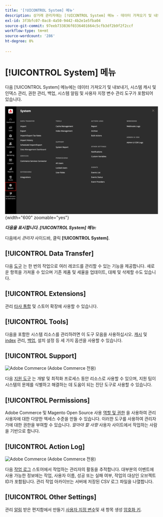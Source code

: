 ```yaml
---
title: '[!UICONTROL System] 메뉴'
description: 상거래 관리자에는 [!UICONTROL System] 메뉴 - 데이터 가져오기 및 내보내기 도구, 시스템 캐시 및 인덱스 관리, 관리자 액세스 및 권한 관리, 백업, 시스템 알림 및 사용자 지정 변수에 대한 액세스를 제공합니다.
exl-id: 3f3bfc07-0ac8-4a50-9442-4b2e1e5fba04
source-git-commit: 97eeb733836f0336401664c5cfb3df2b9f2f2ccf
workflow-type: tm+mt
source-wordcount: '286'
ht-degree: 0%

---
```


# [!UICONTROL System] 메뉴

다음 [!UICONTROL System] 메뉴에는 데이터 가져오기 및 내보내기, 시스템 캐시 및 인덱스 관리, 권한 관리, 백업, 시스템 알림 및 사용자 지정 변수 관리 도구가 포함되어 있습니다.

![시스템 메뉴](./assets/system-menu.png){width="600" zoomable="yes"}

**_다음을 표시합니다. [!UICONTROL System] 메뉴:_**

다음에서 _관리자_ 사이드바, 클릭 **[!UICONTROL System]**.

## [!UICONTROL Data Transfer]

다음 [도구](data-transfer.md) 는 한 번의 작업으로 여러 레코드를 관리할 수 있는 기능을 제공합니다. 새로운 항목을 가져올 수 있으며 기존 제품 및 세율을 업데이트, 대체 및 삭제할 수도 있습니다.

## [!UICONTROL Extensions]

관리 [타사 통합](integrations.md) 및 스토어 확장에 사용할 수 있습니다.

## [!UICONTROL Tools]

다음을 포함한 시스템 리소스를 관리하려면 이 도구 모음을 사용하십시오. [캐시](cache-management.md) 및 [index](index-management.md) 관리, [백업](backups.md), 설치 설정 등 세 가지 옵션을 사용할 수 있습니다.

## [!UICONTROL Support]

![Adobe Commerce](../assets/adobe-logo.svg) (Adobe Commerce 전용)

다음 [지원 도구](support.md) 는 개발 및 최적화 프로세스 동안 리소스로 사용할 수 있으며, 지원 팀이 시스템의 문제를 식별하고 해결하는 데 도움이 되는 진단 도구로 사용할 수 있습니다.

## [!UICONTROL Permissions]

Adobe Commerce 및 Magento Open Source 사용 [역할 및 권한](permissions.md) 을 사용하여 관리 사용자에 대한 다양한 액세스 수준을 만들 수 있습니다. 이러한 도구를 사용하여 관리자가에 대한 권한을 부여할 수 있습니다. _알아야 할 사항_ 사용자 사이트에서 작업하는 사람을 기반으로 합니다.

## [!UICONTROL Action Log]

![Adobe Commerce](../assets/adobe-logo.svg) (Adobe Commerce 전용)

다음 [작업 로그](action-log.md) 스토어에서 작업하는 관리자의 활동을 추적합니다. 대부분의 이벤트에 사용 가능한 정보에는 작업, 사용자 이름, 성공 또는 실패 여부, 작업의 대상인 오브젝트 ID가 포함됩니다. 관리 작업 아카이브는 서버에 저장된 CSV 로그 파일을 나열합니다.

## [!UICONTROL Other Settings]

관리 [알림](notifications.md) 받은 편지함에서 만들기 [사용자 지정 변수](variables-custom.md)및 새 항목 생성 [암호화 키](encryption-key.md).
